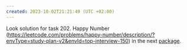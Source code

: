 ```yaml
---
created: 2023-10-02T21:21:49 (UTC +02:00)
---
```

Look solution for task 202. Happy Number
(https://leetcode.com/problems/happy-number/description/?envType=study-plan-v2&envId=top-interview-150) in the next
[package](../../../../../LeetCode/LeetCode_75_Level_2/Day_1_Implementation_Simulation/Easy/Happy_Number/Solution.java).
